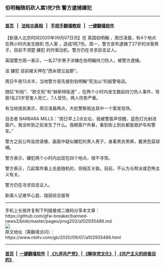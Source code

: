 ### 伯明翰随机砍人案1死7伤 警方逮捕嫌犯
------------------------

#### [首页](https://github.com/gfw-breaker/banned-news3/blob/master/README.md) &nbsp;&nbsp;|&nbsp;&nbsp; [法轮功真相](https://github.com/begood0513/basic/blob/master/README.md)  &nbsp;&nbsp;|&nbsp;&nbsp; [手把手翻墙教程](https://github.com/gfw-breaker/guides/wiki)  &nbsp;&nbsp;|&nbsp;&nbsp; [一键翻墙软件](https://github.com/gfw-breaker/nogfw/blob/master/README.md)  



<div><div class="post_content" itemprop="articleBody">
 <p>
  【新唐人北京时间2020年09月07日讯】在
  <ok href="https://www.ntdtv.com/gb/英国伯明翰.htm">
   英国伯明翰
  </ok>
  ，周日凌晨，有4个地点在两小时内发生随机
  <ok href="https://www.ntdtv.com/gb/伤人案.htm">
   伤人案
  </ok>
  ，造成1死7伤。周一，警方宣布逮捕了27岁的涉案男子。目前不清楚
  <ok href="https://www.ntdtv.com/gb/嫌犯.htm">
   嫌犯
  </ok>
  的作案动机，警方仍在寻求目击证人。
 </p>
 <p>
  英国警方周一表示，一名27岁男子涉嫌在伯明翰持刀伤人，被警方逮捕。
 </p>
 <p>
  该
  <ok href="https://www.ntdtv.com/gb/嫌犯.htm">
   嫌犯
  </ok>
  目前被关押在“西米德兰兹郡”。
 </p>
 <p>
  周日午夜12点半，当地警方首先接到伯明翰“宪法山”的报警电话。
 </p>
 <p>
  随后“利街”、“欧文街”和“赫斯特街道” ，在两个小时内发生数起持刀伤人事件，导致1名23岁受害人死亡，7人受伤，两人伤势严重。
 </p>
 <p>
  有当地居民表示，周日凌晨两点，大批警察抵达其中一个案发现场。
 </p>
 <p>
  目击者 BARBARA MILLS：“周日早上2点左右，我被警笛声惊醒，蓝色灯光射进窗户。我没听到之前发生了什么。我朝窗户外看，看到街上到处都是救护车和警车。”
 </p>
 <p>
  警方之前公布监控录像，画面中疑似嫌犯的黑人男子，身着黑衣黑裤，戴黑色篮球帽。
 </p>
 <p>
  警方表示，嫌犯两个小时内出现在四个地点，很不寻常。
 </p>
 <p>
  警方表示，几起案件看上去是随机的，但相互关联。目前，不认为与帮派或恐怖主义有关。
 </p>
 <p>
  警方仍在寻求目击证人。
 </p>
 <p>
  新唐人记者毕心慈、瑞丽综合报导
 </p>
 <div class="single_ad">
 </div>
</div>
</div>
<hr/>
手机上长按并复制下列链接或二维码分享本文章：<br/>
https://github.com/gfw-breaker/banned-news3/blob/master/pages/prog202/a102935486.md <br/>
<a href='https://github.com/gfw-breaker/banned-news3/blob/master/pages/prog202/a102935486.md'><img src='https://github.com/gfw-breaker/banned-news3/blob/master/pages/prog202/a102935486.md.png'/></a> <br/>
原文地址（需翻墙访问）：https://www.ntdtv.com/gb/2020/09/07/a102935486.html


------------------------
#### [首页](https://github.com/gfw-breaker/banned-news3/blob/master/README.md) &nbsp;|&nbsp; [一键翻墙软件](https://github.com/gfw-breaker/nogfw/blob/master/README.md) &nbsp;| [《九评共产党》](https://github.com/gfw-breaker/9ping.md/blob/master/README.md#九评之一评共产党是什么) | [《解体党文化》](https://github.com/gfw-breaker/jtdwh.md/blob/master/README.md) | [《共产主义的终极目的》](https://github.com/gfw-breaker/gczydzjmd.md/blob/master/README.md)


<img src='http://gfw-breaker.win/banned-news3/pages/prog202/a102935486.md' width='0px' height='0px'/>